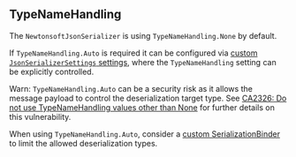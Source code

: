 ## TypeNameHandling

The `NewtonsoftJsonSerializer` is using `TypeNameHandling.None` by default.

If `TypeNameHandling.Auto` is required it can be configured via [custom `JsonSerializerSettings` settings](#usage-custom-settings), where the `TypeNameHandling` setting can be explicitly controlled.

Warn: `TypeNameHandling.Auto` can be a security risk as it allows the message payload to control the deserialization target type. See [CA2326: Do not use TypeNameHandling values other than None](https://docs.microsoft.com/en-us/dotnet/fundamentals/code-analysis/quality-rules/ca2326) for further details on this vulnerability.

When using `TypeNameHandling.Auto`, consider a [custom SerializationBinder](https://www.newtonsoft.com/json/help/html/SerializeSerializationBinder.htm) to limit the allowed deserialization types.
